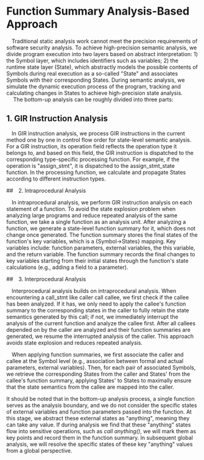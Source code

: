 
# Function Summary Analysis-Based Approach  
&emsp;Traditional static analysis work cannot meet the precision requirements of software security analysis. To achieve high-precision semantic analysis, we divide program execution into two layers based on abstract interpretation: 1) the Symbol layer, which includes identifiers such as variables; 2) the runtime state layer (State), which abstractly models the possible contents of Symbols during real execution as a so-called "State" and associates Symbols with their corresponding States. During semantic analysis, we simulate the dynamic execution process of the program, tracking and calculating changes in States to achieve high-precision state analysis.  
 
The bottom-up analysis can be roughly divided into three parts:  

## 1. GIR Instruction Analysis  

 In GIR instruction analysis, we process GIR instructions in the current method one by one in control flow order for state-level semantic analysis. For a GIR instruction, its operation field reflects the operation type it belongs to, and based on this field, the GIR instruction is dispatched to the corresponding type-specific processing function. For example, if the operation is "assign_stmt", it is dispatched to the assign_stmt_state function. In the processing function, we calculate and propagate States according to different instruction types.  


## 2. Intraprocedural Analysis  

 In intraprocedural analysis, we perform GIR instruction analysis on each statement of a function. To avoid the state explosion problem when analyzing large programs and reduce repeated analysis of the same function, we take a single function as an analysis unit. After analyzing a function, we generate a state-level function summary for it, which does not change once generated. The function summary stores the final states of the function's key variables, which is a {Symbol->States} mapping. Key variables include: function parameters, external variables, the this variable, and the return variable. The function summary records the final changes to key variables starting from their initial states through the function's state calculations (e.g., adding a field to a parameter).  

## 3. Interprocedural Analysis  

 Interprocedural analysis builds on intraprocedural analysis. When encountering a call_stmt like caller call callee, we first check if the callee has been analyzed. If it has, we only need to apply the callee's function summary to the corresponding states in the caller to fully retain the state semantics generated by this call; if not, we immediately interrupt the analysis of the current function and analyze the callee first. After all callees depended on by the caller are analyzed and their function summaries are generated, we resume the interrupted analysis of the caller. This approach avoids state explosion and reduces repeated analysis.  

 When applying function summaries, we first associate the caller and callee at the Symbol level (e.g., association between formal and actual parameters, external variables). Then, for each pair of associated Symbols, we retrieve the corresponding States from the caller and States' from the callee's function summary, applying States' to States to maximally ensure that the state semantics from the callee are mapped into the caller.  

It should be noted that in the bottom-up analysis process, a single function serves as the analysis boundary, and we do not consider the specific states of external variables and function parameters passed into the function. At this stage, we abstract these external states as "anything", meaning they can take any value. If during analysis we find that these "anything" states flow into sensitive operations, such as *call anything()*, we will mark them as key points and record them in the function summary. In subsequent global analysis, we will resolve the specific states of these key "anything" values from a global perspective.
